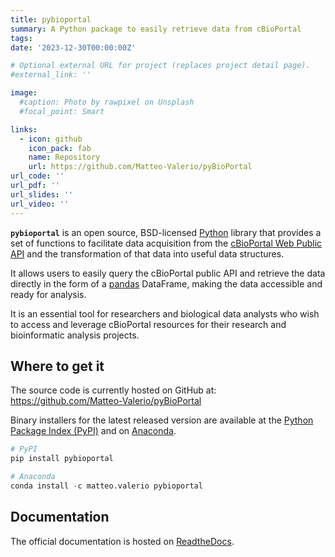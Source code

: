 ```yaml
---
title: pybioportal
summary: A Python package to easily retrieve data from cBioPortal
tags:
date: '2023-12-30T00:00:00Z'

# Optional external URL for project (replaces project detail page).
#external_link: ''

image:
  #caption: Photo by rawpixel on Unsplash
  #focal_point: Smart

links:
  - icon: github
    icon_pack: fab
    name: Repository
    url: https://github.com/Matteo-Valerio/pyBioPortal 
url_code: ''
url_pdf: ''
url_slides: ''
url_video: ''
---
```


**`pybioportal`** is an open source, BSD-licensed [Python] library that provides a set of 
functions to facilitate data acquisition from the [cBioPortal Web Public API] and the transformation 
of that data into useful data structures.

It allows users to easily query the cBioPortal public API and retrieve the data directly in the form of a
[pandas] DataFrame, making the data accessible and ready for analysis.

It is an essential tool for researchers and biological data analysts who wish to access and leverage 
cBioPortal resources for their research and bioinformatic analysis projects.

[Python]: https://www.python.org/
[cBioPortal Web Public API]: https://www.cbioportal.org/api/swagger-ui/index.html
[pandas]: https://pandas.pydata.org/


## **Where to get it**
The source code is currently hosted on GitHub at:
https://github.com/Matteo-Valerio/pyBioPortal

Binary installers for the latest released version are available at the [Python
Package Index (PyPI)] and on [Anaconda].

[Python Package Index (PyPI)]: https://pypi.org/project/pybioportal
[Anaconda]: https://anaconda.org/matteo.valerio/pybioportal


```python
# PyPI
pip install pybioportal
```

```python
# Anaconda
conda install -c matteo.valerio pybioportal
```

## **Documentation**
The official documentation is hosted on [ReadtheDocs](https://pybioportal.readthedocs.io/en/latest/).
